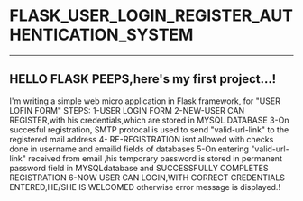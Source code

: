 FLASK_USER_LOGIN_REGISTER_AUTHENTICATION_SYSTEM
===============================================
---------------------------------------------
HELLO FLASK PEEPS,here's my first project...!
---------------------------------------------
I'm writing a simple web micro application in Flask framework, for "USER 
LOFIN FORM"
STEPS:
1-USER LOGIN FORM
2-NEW-USER CAN REGISTER,with his credentials,which are stored in MYSQL 
DATABASE
3-On succesful registration, SMTP protocal is used to send 
"valid-url-link" to the registered mail address
4- RE-REGISTRATION isnt allowed with checks done in username and emailid
fields of databases 
5-On entering "valid-url-link" received from email 
,his temporary password is stored in permanent password field in MYSQLdatabase and 
SUCCESSFULLY COMPLETES REGISTRATION
6-NOW USER CAN LOGIN,WITH CORRECT CREDENTIALS ENTERED,HE/SHE IS 
WELCOMED otherwise error message is displayed.!

